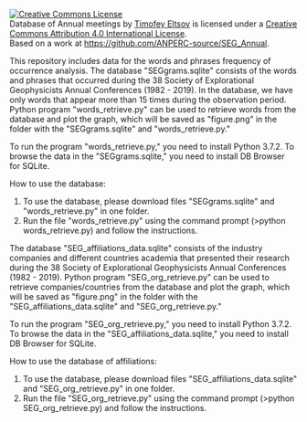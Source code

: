 <a rel="license" href="http://creativecommons.org/licenses/by/4.0/"><img alt="Creative Commons License" style="border-width:0" src="https://i.creativecommons.org/l/by/4.0/88x31.png" /></a><br /><span xmlns:dct="http://purl.org/dc/terms/" property="dct:title">Database of Annual meetings</span> by <a xmlns:cc="http://creativecommons.org/ns#" href="https://github.com/ANPERC-source/SEG_Annual" property="cc:attributionName" rel="cc:attributionURL">Timofey Eltsov</a> is licensed under a <a rel="license" href="http://creativecommons.org/licenses/by/4.0/">Creative Commons Attribution 4.0 International License</a>.<br />Based on a work at <a xmlns:dct="http://purl.org/dc/terms/" href="https://github.com/ANPERC-source/SEG_Annual" rel="dct:source">https://github.com/ANPERC-source/SEG_Annual</a>.


This repository includes data for the words and phrases frequency of occurrence analysis. The database "SEGgrams.sqlite" consists of the words and phrases that occurred during the 38 Society of Explorational Geophysicists Annual Conferences (1982 - 2019). In the database, we have only words that appear more than 15 times during the observation period. Python program "words_retrieve.py" can be used to retrieve words from the database and plot the graph, which will be saved as "figure.png" in the folder with the "SEGgrams.sqlite" and "words_retrieve.py."

To run the program "words_retrieve.py," you need to install Python 3.7.2. To browse the data in the "SEGgrams.sqlite," you need to install DB Browser for SQLite.

How to use the database:
1.	To use the database, please download files "SEGgrams.sqlite" and "words_retrieve.py" in one folder.
2.	Run the file "words_retrieve.py" using the command prompt (>python words_retrieve.py) and follow the instructions.

The database "SEG_affiliations_data.sqlite" consists of the industry companies and different countries academia that presented their research during the 38 Society of Explorational Geophysicists Annual Conferences (1982 - 2019). Python program "SEG_org_retrieve.py" can be used to retrieve companies/countries from the database and plot the graph, which will be saved as "figure.png" in the folder with the "SEG_affiliations_data.sqlite" and "SEG_org_retrieve.py."

To run the program "SEG_org_retrieve.py," you need to install Python 3.7.2. To browse the data in the "SEG_affiliations_data.sqlite," you need to install DB Browser for SQLite.

How to use the database of affiliations:
1.	To use the database, please download files "SEG_affiliations_data.sqlite" and "SEG_org_retrieve.py" in one folder.
2.	Run the file "SEG_org_retrieve.py" using the command prompt (>python SEG_org_retrieve.py) and follow the instructions.
